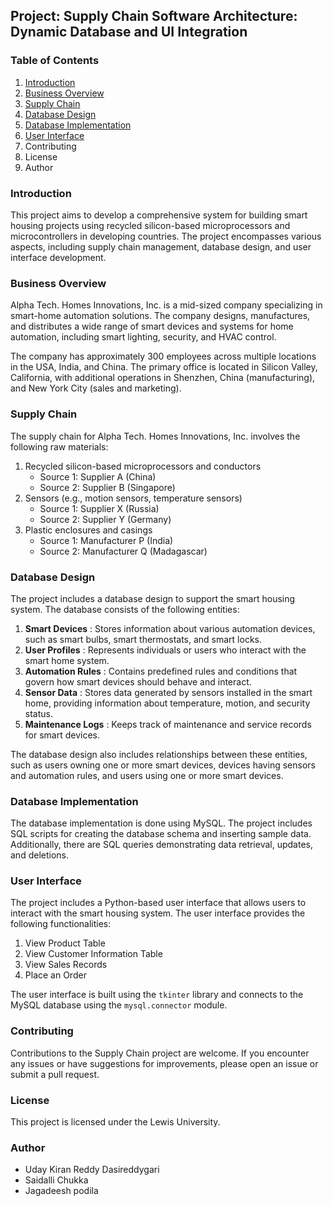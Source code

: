 ## Project: Supply Chain Software Architecture: Dynamic Database and UI Integration

### Table of Contents

1. [Introduction](https://claude.ai/chat/93ced28d-2899-429e-85c0-17508bde6003#introduction)
2. [Business Overview](https://claude.ai/chat/93ced28d-2899-429e-85c0-17508bde6003#business-overview)
3. [Supply Chain](https://claude.ai/chat/93ced28d-2899-429e-85c0-17508bde6003#supply-chain)
4. [Database Design](https://claude.ai/chat/93ced28d-2899-429e-85c0-17508bde6003#database-design)
5. [Database Implementation](https://claude.ai/chat/93ced28d-2899-429e-85c0-17508bde6003#database-implementation)
6. [User Interface](https://claude.ai/chat/93ced28d-2899-429e-85c0-17508bde6003#user-interface)
7. Contributing
8. License
9. Author

### Introduction

This project aims to develop a comprehensive system for building smart housing projects using recycled silicon-based microprocessors and microcontrollers in developing countries. The project encompasses various aspects, including supply chain management, database design, and user interface development.

### Business Overview

Alpha Tech. Homes Innovations, Inc. is a mid-sized company specializing in smart-home automation solutions. The company designs, manufactures, and distributes a wide range of smart devices and systems for home automation, including smart lighting, security, and HVAC control.

The company has approximately 300 employees across multiple locations in the USA, India, and China. The primary office is located in Silicon Valley, California, with additional operations in Shenzhen, China (manufacturing), and New York City (sales and marketing).

### Supply Chain

The supply chain for Alpha Tech. Homes Innovations, Inc. involves the following raw materials:

1. Recycled silicon-based microprocessors and conductors
   * Source 1: Supplier A (China)
   * Source 2: Supplier B (Singapore)
2. Sensors (e.g., motion sensors, temperature sensors)
   * Source 1: Supplier X (Russia)
   * Source 2: Supplier Y (Germany)
3. Plastic enclosures and casings
   * Source 1: Manufacturer P (India)
   * Source 2: Manufacturer Q (Madagascar)

### Database Design

The project includes a database design to support the smart housing system. The database consists of the following entities:

1. **Smart Devices** : Stores information about various automation devices, such as smart bulbs, smart thermostats, and smart locks.
2. **User Profiles** : Represents individuals or users who interact with the smart home system.
3. **Automation Rules** : Contains predefined rules and conditions that govern how smart devices should behave and interact.
4. **Sensor Data** : Stores data generated by sensors installed in the smart home, providing information about temperature, motion, and security status.
5. **Maintenance Logs** : Keeps track of maintenance and service records for smart devices.

The database design also includes relationships between these entities, such as users owning one or more smart devices, devices having sensors and automation rules, and users using one or more smart devices.

### Database Implementation

The database implementation is done using MySQL. The project includes SQL scripts for creating the database schema and inserting sample data. Additionally, there are SQL queries demonstrating data retrieval, updates, and deletions.

### User Interface

The project includes a Python-based user interface that allows users to interact with the smart housing system. The user interface provides the following functionalities:

1. View Product Table
2. View Customer Information Table
3. View Sales Records
4. Place an Order

The user interface is built using the `tkinter` library and connects to the MySQL database using the `mysql.connector` module.

### Contributing

Contributions to the Supply Chain project are welcome. If you encounter any issues or have suggestions for improvements, please open an issue or submit a pull request.

### License

This project is licensed under the Lewis University.

### Author

- Uday Kiran Reddy Dasireddygari
- Saidalli Chukka
- Jagadeesh podila
